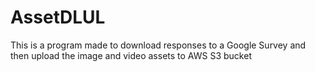 # AssetDLUL
This is a program made to download responses to a Google Survey and then upload the image and video assets to AWS S3 bucket
